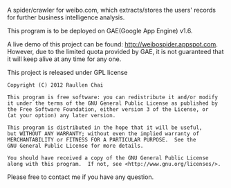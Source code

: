 A spider/crawler for weibo.com, which extracts/stores the users' records for further business intelligence analysis.

This program is to be deployed on GAE(Google App Engine) v1.6.

A live demo of this project can be found: http://weibospider.appspot.com. However, due to the limited quota provided by GAE, it is not guaranteed that it will keep alive at any time for any one.

This project is released under GPL license

    Copyright (C) 2012 Raullen Chai

    This program is free software: you can redistribute it and/or modify
    it under the terms of the GNU General Public License as published by
    the Free Software Foundation, either version 3 of the License, or
    (at your option) any later version.

    This program is distributed in the hope that it will be useful,
    but WITHOUT ANY WARRANTY; without even the implied warranty of
    MERCHANTABILITY or FITNESS FOR A PARTICULAR PURPOSE.  See the
    GNU General Public License for more details.

    You should have received a copy of the GNU General Public License
    along with this program.  If not, see <http://www.gnu.org/licenses/>.

Please free to contact me if you have any question.
